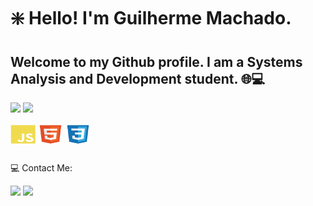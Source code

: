 # ❇️ Hello! I'm Guilherme Machado.
## Welcome to my Github profile. I am a Systems Analysis and Development student. 🌐💻

<div>
 <img height="180em" src="https://github-readme-stats.vercel.app/api?username=guimachado99&show_icons=true&theme=dark&include_all_commits=true&count_private-true"/>
 <img height="180em" src="https://github-readme-stats.vercel.app/api/top-langs/?username=guimachado99&layout=compact&langs_count=16&theme=dark"/>
</div>

<div style="display: inline_block"><br>
  <img align="center" alt="Rafa-Js" height="30" width="40" src="https://raw.githubusercontent.com/devicons/devicon/master/icons/javascript/javascript-plain.svg">
  <img align="center" alt="Rafa-HTML" height="30" width="40" src="https://raw.githubusercontent.com/devicons/devicon/master/icons/html5/html5-original.svg">
  <img align="center" alt="Rafa-CSS" height="30" width="40" src="https://raw.githubusercontent.com/devicons/devicon/master/icons/css3/css3-original.svg">
</div>

##

💻 Contact Me:
<div>
  <a href="https://www.linkedin.com/in/guilherme-machado-de-ramos-1610a5283" target="_blank"><img src="https://img.shields.io/badge/-LinkedIn-%230077B5?style=for-the-badge&logo=linkedin&logoColor=white" target="_blank"></a> 
   <a href = "mailto:guilhermemach7772gmail.com"><img src="https://img.shields.io/badge/-Gmail-%23333?style=for-the-badge&logo=gmail&logoColor=white" target="_blank"></a>
</div>




